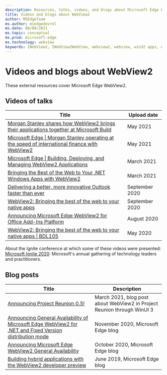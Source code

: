 ```yaml
---
description: Resources, talks, videos, and blogs about Microsoft Edge WebView2
title: Videos and blogs about WebView2
author: MSEdgeTeam
ms.author: msedgedevrel
ms.date: 08/09/2021
ms.topic: conceptual
ms.prod: microsoft-edge
ms.technology: webview
keywords: IWebView2, IWebView2WebView, webview2, webview, win32 apps, win32, edge, ICoreWebView2, ICoreWebView2Host, browser control, edge html
---
```

# Videos and blogs about WebView2

These external resources cover Microsoft Edge WebView2.


<!-- ====================================================================== -->
## Videos of talks

| Title | Upload date |
|---|---|
| [Morgan Stanley shares how WebView2 brings their applications together at Microsoft Build](https://www.youtube.com/watch?v=PozC10PXL94) | May 2021 |
| [Microsoft Edge \| Morgan Stanley operating at the speed of international finance with WebView2](https://www.youtube.com/watch?v=8y3ZCzw3LtA) | May 2021 |
| [Microsoft Edge \| Building, Deploying, and Managing WebView2 Applications](https://www.youtube.com/watch?v=LX-eXvcSx6c) | March 2021 |
| [Bringing the Best of the Web to Your .NET Windows Apps with WebView2](https://www.youtube.com/watch?v=I_ZBhK9_gTE) | March 2021 |
| [Delivering a better, more innovative Outlook faster than ever](https://techcommunity.microsoft.com/t5/video-hub/delivering-a-better-more-innovative-outlook-faster-than-ever/m-p/1688878) <!-- = https://www.youtube.com/watch?v=9m_Oq5DwgOY uploaded November 2020 --> | September 2020 |
| [WebView2: Bringing the best of the web to your native apps](https://www.youtube.com/watch?v=-ri7TmPeqLc) | September 2020 |
| [Announcing Microsoft Edge WebView2 for Office Add-Ins Platform](https://www.youtube.com/watch?v=D73D-EB89Fs) | August 2020 |
| [WebView2: Bringing the best of the web to your native apps \| BDL105](https://www.youtube.com/watch?v=P0K3DWp05QQ) | May 2020 |

About the Ignite conference at which some of these videos were presented: [Microsoft Ignite 2020](https://news.microsoft.com/ignite2020/): Microsoft's annual gathering of technology leaders and practitioners.


<!-- ====================================================================== -->
## Blog posts

| Title | Description |
|---|---|
| [Announcing Project Reunion 0.5!](https://blogs.windows.com/windowsdeveloper/2021/03/29/announcing-project-reunion-0-5/) | March 2021, blog post about WebView2 in Project Reunion through WinUI 3 |
| [Announcing General Availability of Microsoft Edge WebView2 for .NET and Fixed Version distribution mode](https://blogs.windows.com/msedgedev/2020/11/20/announcing-general-availability-of-microsoft-edge-webview2-for-net-and-fixed-version-distribution-mode/) | November 2020, Microsoft Edge blog |
| [Announcing Microsoft Edge WebView2 General Availability](https://blogs.windows.com/msedgedev/2020/10/19/edge-webview2-general-availability/) | October 2020, Microsoft Edge blog |
| [Building hybrid applications with the WebView2 developer preview](https://blogs.windows.com/msedgedev/2019/06/18/building-hybrid-applications-with-the-webview2-developer-preview/) | June 2019, Microsoft Edge blog |


<!-- ====================================================================== -->
<!-- todo: link and uncomment when other PR is merged
## See also

*  DevTools > Resources (resources.md) equivalent page
-->

